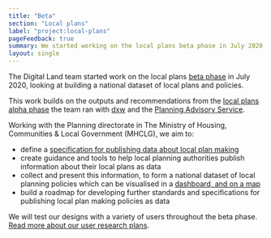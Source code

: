 ```yaml
---
title: "Beta"
section: "Local plans"
label: "project:local-plans"
pageFeedback: true
summary: We started working on the local plans beta phase in July 2020.
layout: single
---
```


The Digital Land team started work on the local plans [beta phase](https://www.gov.uk/service-manual/agile-delivery/how-the-beta-phase-works) in July 2020, looking at building a national dataset of local plans and policies.

This work builds on the outputs and recommendations from the [local plans alpha phase](https://digital-land.github.io/project/local-plans/alpha/) the team ran with [dxw](https://www.dxw.com/) and the [Planning Advisory Service](https://local.gov.uk/pas).

Working with the Planning directorate in The Ministry of Housing, Communities & Local Government (MHCLG), we aim to:

- define a [specification for publishing data about local plan making](https://digital-land.github.io/specification/dataset/local-plans/)
- create guidance and tools to help local planning authorities publish information about their local plans as data
- collect and present this information, to form a national dataset of local planning policies which can be visualised in a [dashboard, and on a map](https://local-plan.herokuapp.com/v3/plan-data)
- build a roadmap for developing further standards and specifications for publishing local plan making policies as data

We will test our designs with a variety of users throughout the beta phase. [Read more about our user research plans](https://docs.google.com/presentation/d/e/2PACX-1vSD5pxJCNJA9A_ZC0N9RVvrKIZO2cdOGsYZHYAtCGxoGCpEFYwtBy9C9UDsu2EUm3L8Z005YHRnRbjR/pub?start=false&loop=false&delayms=3000).
